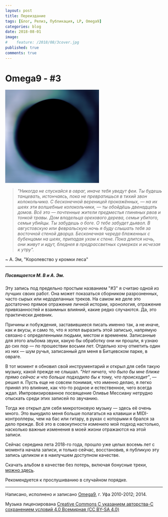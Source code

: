 ```yaml
---
layout: post
title: Переиздание
tags: [Блог, Релиз, Публикация, LP, Omega9]
categories: blog
date: 2018-08-01
image:
#    feature: /2018/08/3cover.jpg
published: true
comments: true
---
```

# Omega9 - #3

![](/images/2018/08/3cover.jpg)

> *"Никогда не спускайся в овраг, иначе тебя уведут феи. Ты будешь танцевать, истончаясь, пока не превратишься в тихий звон колокольчика. С бесконечной вереницей прокажённых, — на их шеях эти волшебные колокольчики, — ты обойдёшь двенадцать домов. Всё это — почтенные жители предместья глиняных рвов и тонкой травы. Дом владельца орехового дерева, семьи убитого, семьи убийцы. Ты забудешь о боге. О тебе забудет дьявол. В августовскую или февральскую ночь я буду слышать тебя за восточной стеной дворца. Бесконечная череда блаженных с бубенцами на шеях, припадая ухом к стене. Пока длится ночь, они живут и идут, бледнея в предрассветных сумерках и исчезая к утру".*

~ А. Эм, "Королевство у кромки леса"

-----

##### Посвящается М. В и А. Эм.

Эту запись под предельно простым названием "#3" я считаю одной из лучших своих работ. Она может показаться сборником разрозненных, часто сырых или недоделанных треков. На самом же деле это достаточно прямое отражение личной истории, хронология, отражение привязанностей и взаимных влияний, какие редко случаются. Да, это практически дневник.

Причины и побуждения, заставившиеся писать именно так, а не иначе, как и вкусы, и само то, что я хотел выразить этой записью, напрямую связано с определенными людьми, местом и временем. Записанные для этого альбома звуки, какую бы обработку они ни прошли, я узнаю до сих пор — по прошествии восьми лет. Отдельно хочу отметить один из них — шум ручья, записанный для меня в Битцевском парке, в овраге.

В тот момент я обновил свой инструментарий и открыл для себя такую музыку, какой прежде не слышал. *"Нет ничего, что было бы мне ближе прямо сейчас и что больше подходило бы к тому, что происходит"*, — решил я. Пусть еще не совсем понимая, что именно делаю, я легко принял это влияние, как что-то родное и естественное, чего всегда ждал. Импровизированное посвящение Оливье Мессиану нетрудно отыскать среди этих записей по звучанию.

Тогда же открыл для себя микротоновую музыку — здесь её очень много. Это вынудило меня больше полагаться на клавиши и MIDI-контроллеры, чем на бас или гитару, в руках с которыми я брался за дело прежде. Всё это в совокупности изменило мой подход настолько, насколько важные изменения в моей жизни отражаются на этой записи.

Сейчас середина лета 2018-го года, прошло уже целых восемь лет с момента начала записи, и только сейчас, восстановив, я публикую эту запись целиком и в наилучшем доступном качестве.

Скачать альбом в качестве без потерь, включая бонусные треки, [можно здесь](https://yadi.sk/d/m0mHDNGC3ZmMcR).

Рекомендуется к прослушиванию в случайном порядке.

-----

Написано, исполнено и записано [Omega9][1], г. Уфа 2010-2012; 2014.

Музыка лицензирована [Creative Commons С указанием авторства-С сохранением условий 4.0 Всемирная (CC BY-SA 4.0)][2]

[1]: https://omega9.github.io/
[2]: https://creativecommons.org/licenses/by-sa/4.0/deed.ru
